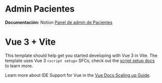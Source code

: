 # Admin Pacientes
<b>Documentación:</b> Notion [Panel de admin de Pacientes](https://www.notion.so/Panel-de-admin-de-Pacientes-2085592c6f7e807b8d22f1fad15ce152?source=copy_link)

# Vue 3 + Vite

This template should help get you started developing with Vue 3 in Vite. The template uses Vue 3 `<script setup>` SFCs, check out the [script setup docs](https://v3.vuejs.org/api/sfc-script-setup.html#sfc-script-setup) to learn more.

Learn more about IDE Support for Vue in the [Vue Docs Scaling up Guide](https://vuejs.org/guide/scaling-up/tooling.html#ide-support).

